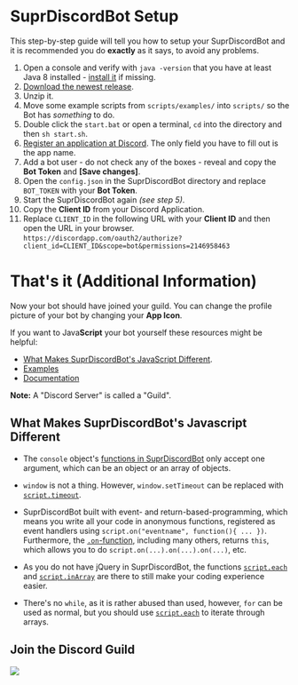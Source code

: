 # SuprDiscordBot Setup

This step-by-step guide will tell you how to setup your SuprDiscordBot and it is recommended you do **exactly** as it says, to avoid any problems.

1. Open a console and verify with `java -version` that you have at least Java 8 installed - [install it](https://java.com/en/download/) if missing.
2. [Download the newest release](https://github.com/timmyrs/SuprDiscordBot/releases).
3. Unzip it.
4. Move some example scripts from `scripts/examples/` into `scripts/` so the Bot has *something* to do.
5. Double click the `start.bat` or open a terminal, `cd` into the directory and then `sh start.sh`.
6. [Register an application at Discord](https://discordapp.com/developers/applications/me/create). The only field you have to fill out is the app name.
7. Add a bot user - do not check any of the boxes - reveal and copy the **Bot Token** and **[Save changes]**.
8. Open the `config.json` in the SuprDiscordBot directory and replace `BOT_TOKEN` with your **Bot Token**.
9. Start the SuprDiscordBot again *(see step 5)*.
10. Copy the **Client ID** from your Discord Application.
11. Replace `CLIENT_ID` in the following URL with your **Client ID** and then open the URL in your browser. `https://discordapp.com/oauth2/authorize?client_id=CLIENT_ID&scope=bot&permissions=2146958463`

# That's it (Additional Information)

Now your bot should have joined your guild. You can change the profile picture of your bot by changing your **App Icon**.

If you want to Java**Script** your bot yourself these resources might be helpful:

- [What Makes SuprDiscordBot's JavaScript Different](https://github.com/timmyrs/SuprDiscordBot/blob/master/SETUP.md#what-makes-suprdiscordbots-javascript-different).
- [Examples](https://github.com/timmyrs/SuprDiscordBot/tree/master/scripts/examples)
- [Documentation](https://timmyrs.github.io/SuprDiscordBot)

**Note:** A "Discord Server" is called a "Guild".

## What Makes SuprDiscordBot's Javascript Different

- The `console` object's [functions in SuprDiscordBot](https://timmyrs.github.io/SuprDiscordBot/?de/timmyrs/suprdiscordbot/apis/ConsoleAPI.html) only accept one argument, which can be an object or an array of objects.

- `window` is not a thing. However, `window.setTimeout` can be replaced with [`script.timeout`](https://timmyrs.github.io/SuprDiscordBot/de/timmyrs/suprdiscordbot/apis/ScriptAPI.html#timeout-java.lang.Runnable-int-).

- SuprDiscordBot built with event- and return-based-programming, which means you write all your code in anonymous functions, registered as event handlers using `script.on("eventname", function(){ ... })`. Furthermore, the [`.on`-function](https://timmyrs.github.io/SuprDiscordBot/de/timmyrs/suprdiscordbot/apis/ScriptAPI.html#on-java.lang.String-java.util.function.Consumer-), including many others, returns `this`, which allows you to do `script.on(...).on(...).on(...)`, etc.

- As you do not have jQuery in SuprDiscordBot, the functions [`script.each`](https://timmyrs.github.io/SuprDiscordBot/de/timmyrs/suprdiscordbot/apis/ScriptAPI.html#each-java.lang.Object:A-java.util.function.Consumer-) and [`script.inArray`](https://timmyrs.github.io/SuprDiscordBot/de/timmyrs/suprdiscordbot/apis/ScriptAPI.html#inArray-java.lang.Object:A-java.lang.Object-) are there to still make your coding experience easier.

- There's no `while`, as it is rather abused than used, however, `for` can be used as normal, but you should use [`script.each`](https://timmyrs.github.io/SuprDiscordBot/de/timmyrs/suprdiscordbot/apis/ScriptAPI.html#each-java.lang.Object:A-java.util.function.Consumer-) to iterate through arrays.

## Join the Discord Guild

[![](https://discordapp.com/api/guilds/208658782966906880/embed.png?style=banner3)](https://discord.timmyrs.de)
